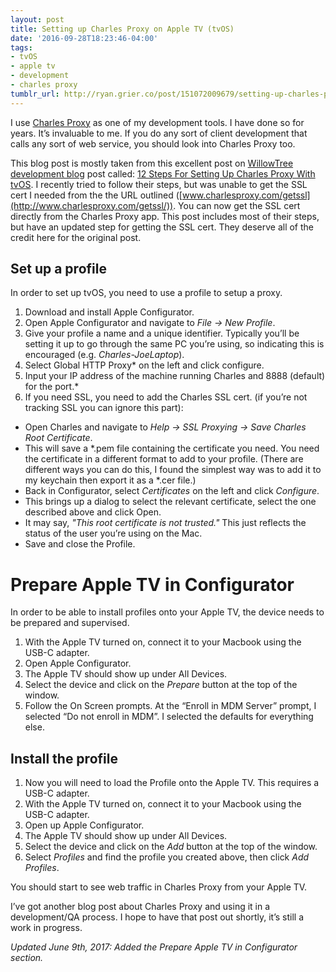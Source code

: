 ```yaml
---
layout: post
title: Setting up Charles Proxy on Apple TV (tvOS)
date: '2016-09-28T18:23:46-04:00'
tags:
- tvOS
- apple tv
- development
- charles proxy
tumblr_url: http://ryan.grier.co/post/151072009679/setting-up-charles-proxy-on-apple-tv-tvos
---
```

I use [Charles Proxy](https://www.charlesproxy.com) as one of my development tools. I have done so for years. It’s invaluable to me. If you do any sort of client development that calls any sort of web service, you should look into Charles Proxy too.

This blog post is mostly taken from this excellent post on [WillowTree development blog](https://willowtreeapps.com/ideas) post called: [12 Steps For Setting Up Charles Proxy With tvOS](https://willowtreeapps.com/ideas/12-steps-for-setting-up-charles-proxy-with-tvos/). I recently tried to follow their steps, but was unable to get the SSL cert I needed from the the URL outlined ([www.charlesproxy.com/getssl](http://www.charlesproxy.com/getssl/)). You can now get the SSL cert directly from the Charles Proxy app. This post includes most of their steps, but have an updated step for getting the SSL cert. They deserve all of the credit here for the original post.

## Set up a profile

In order to set up tvOS, you need to use a profile to setup a proxy.

1. Download and install Apple Configurator.
1. Open Apple Configurator and navigate to _File -> New Profile_.
1. Give your profile a name and a unique identifier. Typically you’ll be setting it up to go through the same PC you’re using, so indicating this is encouraged (e.g. _Charles-JoeLaptop_).
1. Select Global HTTP Proxy* on the left and click configure.
1. Input your IP address of the machine running Charles and 8888 (default) for the port.*
1. If you need SSL, you need to add the Charles SSL cert. (if you’re not tracking SSL you can ignore this part):

- Open Charles and navigate to _Help -> SSL Proxying -> Save Charles Root Certificate_. 
- This will save a *.pem file containing the certificate you need. You need the certificate in a different format to add to your profile. (There are different ways you can do this, I found the simplest way was to add it to my keychain then export it as a *.cer file.)
- Back in Configurator, select _Certificates_ on the left and click _Configure_.
- This brings up a dialog to select the relevant certificate, select the one described above and click Open.
- It may say, _"This root certificate is not trusted."_ This just reflects the status of the user you’re using on the Mac.
- Save and close the Profile.

# Prepare Apple TV in Configurator

In order to be able to install profiles onto your Apple TV, the device needs to be prepared and supervised.

1. With the Apple TV turned on, connect it to your Macbook using the USB-C adapter.
1. Open Apple Configurator.
1. The Apple TV should show up under All Devices.
1. Select the device and click on the _Prepare_ button at the top of the window.
1. Follow the On Screen prompts. At the “Enroll in MDM Server” prompt, I selected “Do not enroll in MDM”. I selected the defaults for everything else.

## Install the profile

1. Now you will need to load the Profile onto the Apple TV. This requires a USB-C adapter.
1. With the Apple TV turned on, connect it to your Macbook using the USB-C adapter.
1. Open up Apple Configurator.
1. The Apple TV should show up under All Devices.
1. Select the device and click on the _Add_ button at the top of the window.
1. Select _Profiles_ and find the profile you created above, then click _Add Profiles_.

You should start to see web traffic in Charles Proxy from your Apple TV.

I’ve got another blog post about Charles Proxy and using it in a development/QA process. I hope to have that post out shortly, it’s still a work in progress. 

_Updated June 9th, 2017: Added the Prepare Apple TV in Configurator section._
